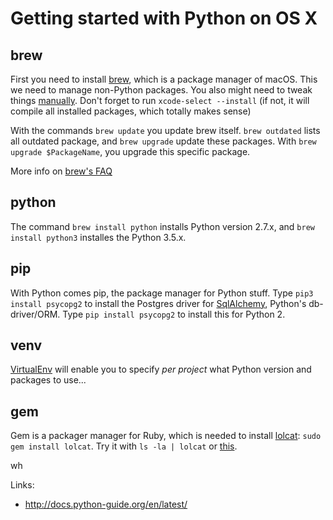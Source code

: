 Getting started with Python on OS X
===================================

brew 
----

First you need to install [brew][], which is a package manager of macOS. This we need to manage non-Python packages. You also might need to tweak things [manually][doingItRight]. Don't forget to run `xcode-select --install` (if not, it will compile all installed packages, which totally makes sense) 

With the commands `brew update` you update brew itself. `brew outdated` lists all outdated package, 
and `brew upgrade` update these packages. With `brew upgrade $PackageName`, you upgrade this 
specific package.

More info on [brew's FAQ][brewFaq]


python
------

The command `brew install python` installs Python version 2.7.x, and `brew install python3` installes the Python 3.5.x.


pip
---

With Python comes pip, the package manager for Python stuff. Type `pip3 install psycopg2` to install the Postgres driver 
for [SqlAlchemy][], Python's db-driver/ORM. Type `pip install psycopg2` to install this for Python 2.


venv
----
[VirtualEnv][venv] will enable you to specify *per project* what Python version and packages to use... 


gem
---
Gem is a packager manager for Ruby, which is needed to install [lolcat][]: `sudo gem install lolcat`.
Try it with `ls -la | lolcat` or [this](https://gist.github.com/dakull/6615458#osx-users-can-have-fun-too).



[brew]: http://brew.sh
[doingItRight]: http://docs.python-guide.org/en/latest/starting/install/osx/#doing-it-right
[brewFaq]: 
	https://github.com/Homebrew/brew/blob/master/share/doc/homebrew/FAQ.md 
	"Brew's Frequently Asked Questions"
[venv]: https://virtualenv.pypa.io/en/latest/installation/
[SqlAlchemy]:
	https://en.wikipedia.org/wiki/SQLAlchemy
[lolcat]:
    https://github.com/busyloop/lolcat
wh
	
Links:
	
* <http://docs.python-guide.org/en/latest/>

